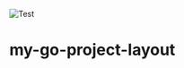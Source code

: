 ![Test](https://github.com/mura-s/my-go-project-layout/workflows/Test/badge.svg?branch=main)

# my-go-project-layout
